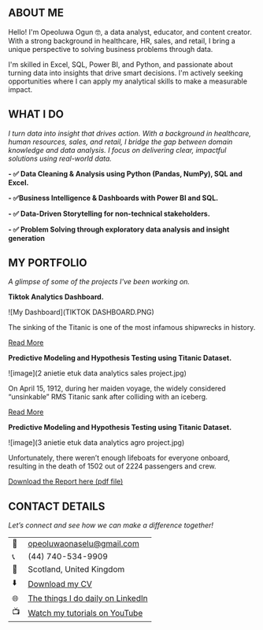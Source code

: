 <!--Section 1: Introduce your self-->
## ABOUT ME

Hello! I'm Opeoluwa Ogun 🤓, a data analyst, educator, and content creator. With a strong background in healthcare, HR, sales, and retail, I bring a unique perspective to solving business problems through data.

I'm skilled in Excel, SQL, Power BI, and Python, and passionate about turning data into insights that drive smart decisions. I'm actively seeking opportunities where I can apply my analytical skills to make a measurable impact.


<!--Mention your top/relevant skills here - core and soft skills-->
## WHAT I DO

*I turn data into insight that drives action.*
*With a background in healthcare, human resources, sales, and retail, I bridge the gap between domain knowledge and data analysis. I focus on delivering clear, impactful solutions using real-world data.*

**- ✅ Data Cleaning & Analysis using Python (Pandas, NumPy), SQL and Excel.**

**- ✅Business Intelligence & Dashboards with Power BI and SQL.**

**- ✅ Data-Driven Storytelling for non-technical stakeholders.**

**- ✅ Problem Solving through exploratory data analysis and insight generation**


<!--Section 2: List 3-4 key projects-->
## MY PORTFOLIO 

*A glimpse of some of the projects I've been working on.*

**Tiktok Analytics Dashboard.**

![My Dashboard](TIKTOK DASHBOARD.PNG)



The sinking of the Titanic is one of the most infamous shipwrecks in history.


[Read More](https://www.linkedin.com/pulse/predictive-modeling-hypothesis-testing-using-titanic-dataset-anietie/)

**Predictive Modeling and Hypothesis Testing using Titanic Dataset.**

![image](2 anietie etuk data analytics sales project.jpg)

On April 15, 1912, during her maiden voyage, the widely considered “unsinkable” RMS Titanic sank after colliding with an iceberg. 

[Read More](https://www.linkedin.com/pulse/predictive-modeling-hypothesis-testing-using-titanic-dataset-anietie/)

**Predictive Modeling and Hypothesis Testing using Titanic Dataset.**

![image](3 anietie etuk data analytics agro project.jpg)

Unfortunately, there weren’t enough lifeboats for everyone onboard, resulting in the death of 1502 out of 2224 passengers and crew. 

<a href="17 How to Present Data to Executives by Anietie Etuk.pdf">Download the Report here (pdf file)</a>


## CONTACT DETAILS

*Let’s connect and see how we can make a difference together!*
<table>
  <tbody>
    <tr>
      <td>📧</td>
      <td><a href="mailto:onaseluopeoluwa@gmail.com">opeoluwaonaselu@gmail.com</a></td>
    </tr>
    <tr>
      <td>📞</td>
      <td>(44) 740-534-9909</td>
    </tr>
    <tr>
      <td>📍</td>
      <td>Scotland, United Kingdom</td>
    </tr>
    <tr>
      <td>⬇️</td>
      <td><a href="https://etuk123456.github.io/portfolio1/docs/Profile.pdf">Download my CV</a></td>
    </tr>
    <tr>
      <td>🌐</td>
      <td><a href="https://linkedin.com/in/etukanietie">The things I do daily on LinkedIn</a></td>
    </tr>
    <tr>
      <td>📺</td>
      <td><a href="https://www.youtube.com/@LearnwithEtuk">Watch my tutorials on YouTube</a></td>
    </tr>
  </tbody>
</table>

